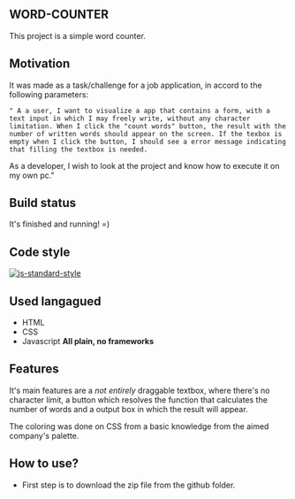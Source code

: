## WORD-COUNTER

This project is a simple word counter.

## Motivation

It was made as a task/challenge for a job application, in accord to the following parameters:

    " A a user, I want to visualize a app that contains a form, with a text input in which I may freely write, without any character limitation. When I click the "count words" button, the result with the number of written words should appear on the screen. If the texbox is empty when I click the button, I should see a error message indicating that filling the textbox is needed.

As a developer, I wish to look at the project and know how to execute it on my own pc."

## Build status

It's finished and running! =)

## Code style

[![js-standard-style](https://img.shields.io/badge/code%20style-standard-brightgreen.svg?style=flat)](https://github.com/feross/standard)

## Used langagued

- HTML
- CSS
- Javascript
  **All plain, no frameworks**

## Features

It's main features are a _not entirely_ draggable textbox, where there's no character limit, a button which resolves the function that calculates the number of words and a output box in which the result will appear.

The coloring was done on CSS from a basic knowledge from the aimed company's palette.

## How to use?

- First step is to download the zip file from the github folder.
